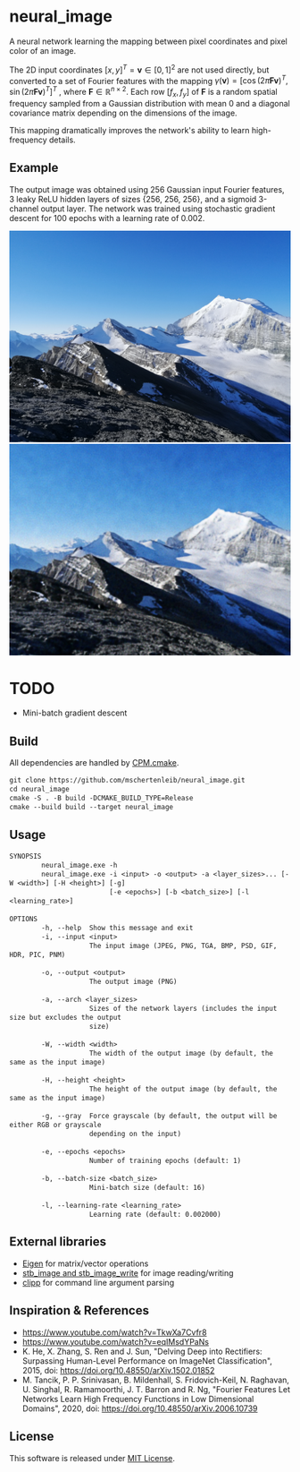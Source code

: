 # neural_image

A neural network learning the mapping between pixel coordinates and pixel color
of an image.

The 2D input
coordinates $`\left[x, y\right]^T = \mathbf{v} \in \left[0, 1\right]^2`$ are not
used directly, but converted to a set of Fourier features with the mapping
$`\gamma(\mathbf{v}) = \left[\cos(2\pi\mathbf{F}\mathbf{v})^T, \sin(2\pi\mathbf{F}\mathbf{v})^T\right]^T`$
, where $`\mathbf{F} \in \mathbb{R}^{n\times2}`$.
Each row $`\left[f_x, f_y\right]`$ of $`\mathbf{F}`$ is a random spatial
frequency sampled from a Gaussian distribution with mean 0 and a diagonal
covariance matrix depending on the dimensions of the image.

This mapping dramatically improves the network's ability to learn high-frequency
details.

## Example

The output image was obtained using 256 Gaussian input Fourier features, 3 leaky
ReLU hidden layers of sizes {256, 256, 256}, and a sigmoid 3-channel output
layer.
The network was trained using stochastic gradient descent for 100 epochs with a
learning rate of 0.002.

![Input](images/input.png)
![Output](images/output.png)

# TODO

- Mini-batch gradient descent

## Build

All dependencies are handled
by [CPM.cmake](https://github.com/cpm-cmake/CPM.cmake).

```
git clone https://github.com/mschertenleib/neural_image.git
cd neural_image
cmake -S . -B build -DCMAKE_BUILD_TYPE=Release
cmake --build build --target neural_image
```

## Usage

```
SYNOPSIS
        neural_image.exe -h
        neural_image.exe -i <input> -o <output> -a <layer_sizes>... [-W <width>] [-H <height>] [-g]
                         [-e <epochs>] [-b <batch_size>] [-l <learning_rate>]

OPTIONS
        -h, --help  Show this message and exit
        -i, --input <input>
                    The input image (JPEG, PNG, TGA, BMP, PSD, GIF, HDR, PIC, PNM)

        -o, --output <output>
                    The output image (PNG)

        -a, --arch <layer_sizes>
                    Sizes of the network layers (includes the input size but excludes the output
                    size)

        -W, --width <width>
                    The width of the output image (by default, the same as the input image)

        -H, --height <height>
                    The height of the output image (by default, the same as the input image)

        -g, --gray  Force grayscale (by default, the output will be either RGB or grayscale
                    depending on the input)

        -e, --epochs <epochs>
                    Number of training epochs (default: 1)

        -b, --batch-size <batch_size>
                    Mini-batch size (default: 16)

        -l, --learning-rate <learning_rate>
                    Learning rate (default: 0.002000)
```

## External libraries

- [Eigen](https://eigen.tuxfamily.org/index.php?title=Main_Page) for
  matrix/vector operations
- [stb_image and stb_image_write](https://github.com/nothings/stb) for image
  reading/writing
- [clipp](https://github.com/muellan/clipp) for command line argument parsing

## Inspiration & References

- https://www.youtube.com/watch?v=TkwXa7Cvfr8
- https://www.youtube.com/watch?v=eqIMsdYPaNs
- K. He, X. Zhang, S. Ren and J. Sun, "Delving Deep into Rectifiers: Surpassing
  Human-Level Performance on ImageNet Classification", 2015,
  doi: https://doi.org/10.48550/arXiv.1502.01852
- M. Tancik, P. P. Srinivasan, B. Mildenhall, S. Fridovich-Keil, N. Raghavan, U.
  Singhal, R. Ramamoorthi, J. T. Barron and R. Ng, "Fourier Features Let
  Networks Learn High Frequency Functions in Low Dimensional Domains", 2020,
  doi: https://doi.org/10.48550/arXiv.2006.10739

## License

This software is released under [MIT License](LICENSE).

